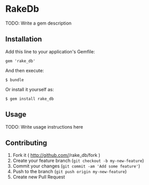 # RakeDb

TODO: Write a gem description

## Installation

Add this line to your application's Gemfile:

    gem 'rake_db'

And then execute:

    $ bundle

Or install it yourself as:

    $ gem install rake_db

## Usage

TODO: Write usage instructions here

## Contributing

1. Fork it ( http://github.com/<my-github-username>/rake_db/fork )
2. Create your feature branch (`git checkout -b my-new-feature`)
3. Commit your changes (`git commit -am 'Add some feature'`)
4. Push to the branch (`git push origin my-new-feature`)
5. Create new Pull Request
